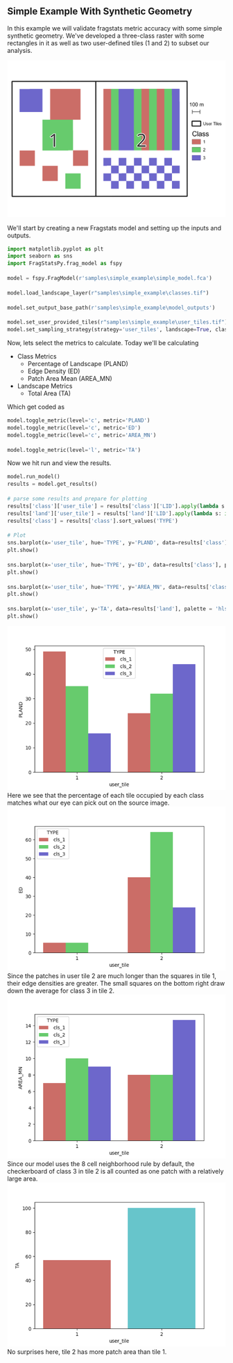 ## Simple Example With Synthetic Geometry

In this example we will validate fragstats metric accuracy with some simple synthetic geometry.  We've developed a three-class raster with some rectangles in it as well as two user-defined tiles (1 and 2) to subset our analysis.  

<img src="../images/simple_example/1.png" alt= “FragStatsPy”>

We'll start by creating a new Fragstats model and setting up the inputs and outputs.

```python
import matplotlib.pyplot as plt
import seaborn as sns
import FragStatsPy.frag_model as fspy

model = fspy.FragModel(r'samples\simple_example\simple_model.fca')

model.load_landscape_layer(r"samples\simple_example\classes.tif")

model.set_output_base_path(r'samples\simple_example\model_outputs')

model.set_user_provided_tiles(r"samples\simple_example\user_tiles.tif")
model.set_sampling_strategy(strategy='user_tiles', landscape=True, class_=True)
```

Now, lets select the metrics to calculate.  Today we'll be calculating
* Class Metrics
  * Percentage of Landscape (PLAND)
  * Edge Density (ED)
  * Patch Area Mean (AREA_MN) 
* Landscape Metrics
  * Total Area (TA)

Which get coded as
```python
model.toggle_metric(level='c', metric='PLAND')
model.toggle_metric(level='c', metric='ED')
model.toggle_metric(level='c', metric='AREA_MN')

model.toggle_metric(level='l', metric='TA')
```

Now we hit run and view the results.

```python
model.run_model()
results = model.get_results()

# parse some results and prepare for plotting
results['class']['user_tile'] = results['class']['LID'].apply(lambda s: int(s.split('\\')[-1]))
results['land']['user_tile'] = results['land']['LID'].apply(lambda s: int(s.split('\\')[-1]))
results['class'] = results['class'].sort_values('TYPE')

# Plot
sns.barplot(x='user_tile', hue='TYPE', y='PLAND', data=results['class'], palette = 'hls')
plt.show()

sns.barplot(x='user_tile', hue='TYPE', y='ED', data=results['class'], palette = 'hls')
plt.show()

sns.barplot(x='user_tile', hue='TYPE', y='AREA_MN', data=results['class'], palette = 'hls')
plt.show()

sns.barplot(x='user_tile', y='TA', data=results['land'], palette = 'hls')
plt.show()
```

<img src="../images/simple_example/result_1.png" >
Here we see that the percentage of each tile occupied by each class matches what our eye can pick out on the source image.

<img src="../images/simple_example/result_2.png" >
Since the patches in user tile 2 are much longer than the squares in tile 1, their edge densities are greater.  The small squares on the bottom right draw down the average for class 3 in tile 2.

<img src="../images/simple_example/result_3.png" >
Since our model uses the 8 cell neighborhood rule by default, the checkerboard of class 3 in tile 2 is all counted as one patch with a relatively large area.

<img src="../images/simple_example/result_4.png" >
No surprises here, tile 2 has more patch area than tile 1.